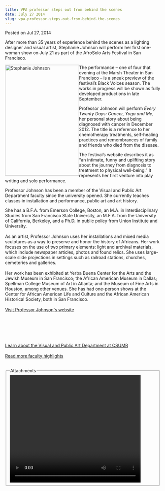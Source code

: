 ```yaml
---
title: VPA professor steps out from behind the scenes
date: July 27 2014
slug: vpa-professor-steps-out-from-behind-the-scenes
---
```


 



<span class="date">Posted on Jul 27, 2014    </span>
<p>After more than 35 years of experience behind the scenes as a
lighting designer and visual artist, Stephanie Johnson will perform
her first one-woman show on July 21 as part of the AfroSolo Arts
Festival in San Francisco.</p>
<p><img alt="Stephanie Johnson" src="https://news.csumb.edu/sites/default/files/65/attachments/news/images/stephanie_johnson.jpg" style="width:240px; height:360px; float:left">The performance &#x2013;
one of four that evening at the Marsh Theater in San Francisco &#x2013; is
a sneak preview of the festival&#x2019;s Black Voices season. The works in
progress will be shown as fully developed productions in late
September.</img></p>
<p>Professor Johnson will perform <em>Every Twenty Days: Cancer,
Yoga and Me</em>, her personal story about being diagnosed with
cancer in December 2012. The title is a reference to her
chemotherapy treatments, self-healing practices and remembrances of
family and friends who died from the disease.</p>
<p>The festival&#x2019;s website describes it as &#x201C;an intimate, funny and
uplifting story about the journey from diagnosis to treatment to
physical well-being.&#x201D; It represents her first venture into play
writing and solo performance.</p>
<p>Professor Johnson has been a member of the Visual and Public Art
Department faculty since the university opened. She currently
teaches classes in installation and performance, public art and art
history.</p>
<p>She has a B.F.A. from Emerson College, Boston, an M.A. in
Interdisciplinary Studies from San Francisco State University, an
M.F.A. from the University of California, Berkeley, and a Ph.D. in
public policy from Union Institute and University.<br>
<br>
As an artist, Professor Johnson uses her installations and mixed
media sculptures as a way to preserve and honor the history of
Africans. Her work focuses on the use of two primary elements:
light and archival materials, which include newspaper articles,
photos and found relics. She uses large-scale slide projections in
settings such as railroad stations, churches, cemeteries and
galleries.<br>
<br>
Her work has been exhibited at Yerba Buena Center for the Arts and
the Jewish Museum in San Francisco; the African American Museum in
Dallas; Spellman College Museum of Art in Atlanta; and the Museum
of Fine Arts in Houston, among other venues. She has had one-person
shows at the Center for African American Life and Culture and the
African American Historical Society, both in San Francisco.<br>
<br>
<a href="https://www.lightessencedesign.com" rel="nofollow">Visit
Professor Johnson&apos;s website</a></br></br></br></br></br></br></p>
<p><a href="https://csumb.edu/art" rel="nofollow">Learn about the
Visual and Public Art Department at CSUMB</a><br>
<br>
<a href="../../../2013/jan/31/faculty-highlights.html" rel="nofollow">R</a><a href="../../../2013/jan/31/faculty-highlights.html" rel="nofollow">ead
more faculty highlights</a></br></br></p>
<fieldset class="fieldgroup group-attachments">
<legend>Attachments</legend>
<div class="field field-type-emvideo field-field-attach-video">
<div class="field-items">
<div class="field-item odd">
<div class="emvideo emvideo-video emvideo-youtube">
<div class="emfield-emvideo emfield-emvideo-youtube">
<div id="emvideo-youtube-flash-wrapper-1">
<!--<object type="application/x-shockwave-flash" height="350" width="425" data="https://www.youtube.com/v/FTEprQN0sRE&amp;rel=0&amp;enablejsapi=1&amp;playerapiid=ytplayer&amp;fs=1" id="emvideo-youtube-flash-1">
          <param name="movie" value="https://www.youtube.com/v/FTEprQN0sRE&amp;rel=0&amp;enablejsapi=1&amp;playerapiid=ytplayer&amp;fs=1" />
          <param name="allowScriptAccess" value="sameDomain"/>
          <param name="quality" value="best"/>
          <param name="allowFullScreen" value="true"/>
          <param name="bgcolor" value="#FFFFFF"/>
          <param name="scale" value="noScale"/>
          <param name="salign" value="TL"/>
          <param name="FlashVars" value="playerMode=embedded" />
          <param name="wmode" value="transparent" />
        </object>-->
<video controls="" width="425" height="350">
<source src="https://r2---sn-o097zne6.googlevideo.com/videoplayback?id=o-ANk74n_Vwg9cLQ7sOwebruRQWA0rXw23aTED9gcGo0Oy&amp;ms=au&amp;expire=1422338321&amp;mt=1422316654&amp;itag=18&amp;sparams=dur,id,initcwndbps,ip,ipbits,itag,mm,ms,mv,pl,ratebypass,source,upn,expire&amp;sver=3&amp;mv=m&amp;signature=C9D5CDC13D70E9030B29089E3842AE84A3366ED3.EE80579B5C3E2C29A6BB7151251D50C42C4E48C3&amp;dur=1440.589&amp;upn=-TfrfxTqSco&amp;key=yt5&amp;ip=198.189.249.65&amp;initcwndbps=4201250&amp;ratebypass=yes&amp;ipbits=0&amp;fexp=900718,907263,916104,923368,927622,929821,930676,936121,9406392,941004,943917,947225,948124,952302,952605,952901,955301,957103,957105,957201,959701&amp;mm=31&amp;source=youtube&amp;pl=23&amp;name=FTEprQN0sRE" type="video/mp4"/></video></div>
</div>
</div>
</div>
</div>
</div>
</fieldset>





 
